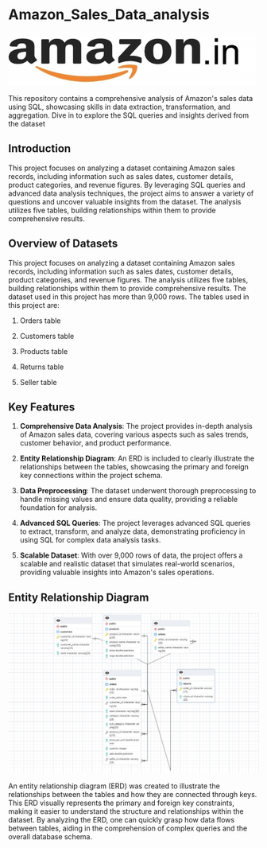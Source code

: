 # Amazon_Sales_Data_analysis
 ![](https://github.com/tejayalamanchi/Amazon_Sales_Data_analysis/blob/main/amzon.jpeg)
 
This repository contains a comprehensive analysis of Amazon's sales data using SQL, showcasing skills in data extraction, transformation, and aggregation. Dive in to explore the SQL queries and insights derived from the dataset

## Introduction

This project focuses on analyzing a dataset containing Amazon sales records, including information such as sales dates, customer details, product categories, and revenue figures. By leveraging SQL queries and advanced data analysis techniques, the project aims to answer a variety of questions and uncover valuable insights from the dataset. The analysis utilizes five tables, building relationships within them to provide comprehensive results.

## Overview of Datasets

This project focuses on analyzing a dataset containing Amazon sales records, including information such as sales dates, customer details, product categories, and revenue figures. The analysis utilizes five tables, building relationships within them to provide comprehensive results. The dataset used in this project has more than 9,000 rows. The tables used in this project are:

1. Orders table

2. Customers table

3. Products table

4. Returns table

5. Seller table

## Key Features



1. **Comprehensive Data Analysis**: The project provides in-depth analysis of Amazon sales data, covering various aspects such as sales trends, customer behavior, and product performance.
   
2. **Entity Relationship Diagram**: An ERD is included to clearly illustrate the relationships between the tables, showcasing the primary and foreign key connections within the project schema.

3. **Data Preprocessing**: The dataset underwent thorough preprocessing to handle missing values and ensure data quality, providing a reliable foundation for analysis.

4. **Advanced SQL Queries**: The project leverages advanced SQL queries to extract, transform, and analyze data, demonstrating proficiency in using SQL for complex data analysis tasks.

5. **Scalable Dataset**: With over 9,000 rows of data, the project offers a scalable and realistic dataset that simulates real-world scenarios, providing valuable insights into Amazon's sales operations.




## Entity Relationship Diagram

![](https://github.com/tejayalamanchi/Amazon_Sales_Data_analysis/blob/main/entity_relationship_diagram..png)

An entity relationship diagram (ERD) was created to illustrate the relationships between the tables and how they are connected through keys. This ERD visually represents the primary and foreign key constraints, making it easier to understand the structure and relationships within the dataset. By analyzing the ERD, one can quickly grasp how data flows between tables, aiding in the comprehension of complex queries and the overall database schema.








